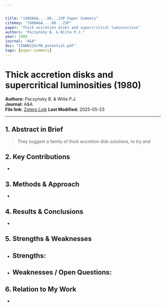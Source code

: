 ```yaml
---


title: "1980A&A....88...23P Paper Summary"
citekey: "1980A&A....88...23P"
paper: "Thick accretion disks and supercritical luminosities"
authors: "Paczyńsky B. & Wiita P.J."
year: 1980
journal: "A&A"
doi: "I5NWN2Z4/PW_potential.pdf"
tags: [paper-summary]
---
```


# Thick accretion disks and supercritical luminosities (1980)  
**Authors:** Paczyńsky B. & Wiita P.J.  
**Journal:** A&A  
**File link:** [Zotero Link](zotero://open-pdf/library/items/I5NWN2Z4/PW_potential.pdf) 
**Last Modified:**  2025-05-23

---

## 1. Abstract in Brief
> They suggest a family of thick accretion disk solutions, to try and 

## 2. Key Contributions
- 

## 3. Methods & Approach
- 

## 4. Results & Conclusions
- 

## 5. Strengths & Weaknesses
- **Strengths:**  
  -  
- **Weaknesses / Open Questions:**  
  -  

## 6. Relation to My Work
- 
